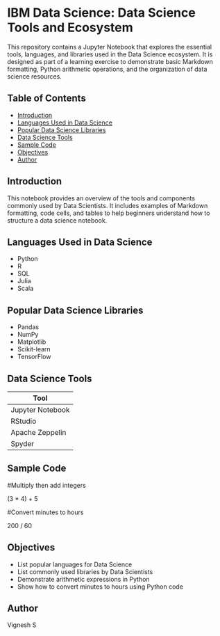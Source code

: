 # IBM Data Science: Data Science Tools and Ecosystem

This repository contains a Jupyter Notebook that explores the essential tools, languages, and libraries used in the Data Science ecosystem. It is designed as part of a learning exercise to demonstrate basic Markdown formatting, Python arithmetic operations, and the organization of data science resources.

## Table of Contents

- [Introduction](#introduction)
- [Languages Used in Data Science](#languages-used-in-data-science)
- [Popular Data Science Libraries](#popular-data-science-libraries)
- [Data Science Tools](#data-science-tools)
- [Sample Code](#sample-code)
- [Objectives](#objectives)
- [Author](#author)

## Introduction

This notebook provides an overview of the tools and components commonly used by Data Scientists. It includes examples of Markdown formatting, code cells, and tables to help beginners understand how to structure a data science notebook.

## Languages Used in Data Science

- Python
- R
- SQL
- Julia
- Scala

## Popular Data Science Libraries

- Pandas
- NumPy
- Matplotlib
- Scikit-learn
- TensorFlow

## Data Science Tools

| Tool              |
|-------------------|
| Jupyter Notebook  |
| RStudio           |
| Apache Zeppelin   |
| Spyder            |

## Sample Code

#Multiply then add integers

(3 * 4) + 5

#Convert minutes to hours

200 / 60


## Objectives

- List popular languages for Data Science
- List commonly used libraries by Data Scientists
- Demonstrate arithmetic expressions in Python
- Show how to convert minutes to hours using Python code

## Author

Vignesh S
